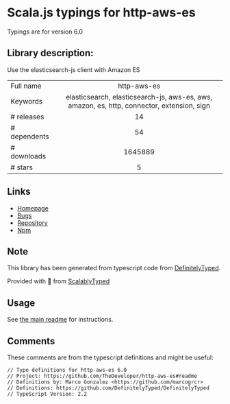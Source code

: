 
# Scala.js typings for http-aws-es

Typings are for version 6.0

## Library description:
Use the elasticsearch-js client with Amazon ES

|                    |                 |
| ------------------ | :-------------: |
| Full name          | http-aws-es |
| Keywords           | elasticsearch, elasticsearch-js, aws-es, aws, amazon, es, http, connector, extension, sign |
| # releases         | 14 |
| # dependents       | 54 |
| # downloads        | 1645889 |
| # stars            | 5 |

## Links
- [Homepage](https://github.com/TheDeveloper/http-aws-es#readme)
- [Bugs](https://github.com/TheDeveloper/http-aws-es/issues)
- [Repository](https://github.com/TheDeveloper/http-aws-es)
- [Npm](https://www.npmjs.com/package/http-aws-es)
    


## Note
This library has been generated from typescript code from [DefinitelyTyped](https://definitelytyped.org).

Provided with :purple_heart: from [ScalablyTyped](https://github.com/oyvindberg/ScalablyTyped)

## Usage
See [the main readme](../../readme.md) for instructions.

## Comments

These comments are from the typescript definitions and might be useful:
```
// Type definitions for http-aws-es 6.0
// Project: https://github.com/TheDeveloper/http-aws-es#readme
// Definitions by: Marco Gonzalez <https://github.com/marcogrcr>
// Definitions: https://github.com/DefinitelyTyped/DefinitelyTyped
// TypeScript Version: 2.2

```

